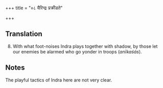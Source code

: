 +++
title = "०८ यैरिन्द्रः प्रक्रीडते"

+++
## Translation
8. With what foot-noises Indra plays together with shadow, by those let  
our enemies be alarmed who go yonder in troops (*anīkaśás*).

## Notes
The playful tactics of Indra here are not very clear.
